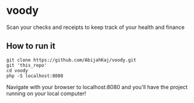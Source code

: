 # voody
Scan your checks and receipts to keep track of your health and finance

## How to run it

```
git clone https://github.com/AbijahKaj/voody.git
git 'this_repo'
cd voody
php -S localhost:8080
```

Navigate with your browser to localhost:8080 and you'll have the project running on your local computer!
